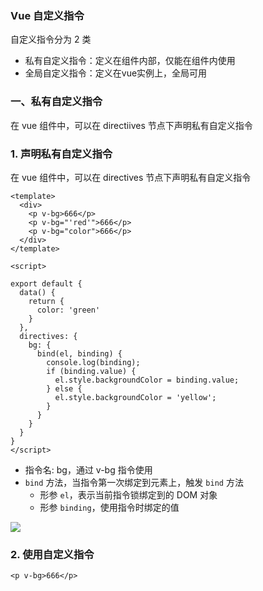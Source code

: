 ### Vue 自定义指令
自定义指令分为 2 类
* 私有自定义指令：定义在组件内部，仅能在组件内使用
* 全局自定义指令：定义在vue实例上，全局可用

### 一、私有自定义指令
在 vue 组件中，可以在 directiives 节点下声明私有自定义指令

### 1. 声明私有自定义指令
在 vue 组件中，可以在 directives 节点下声明私有自定义指令
```
<template>
  <div>
    <p v-bg>666</p>
    <p v-bg="'red'">666</p>
    <p v-bg="color">666</p>
  </div>
</template>

<script>

export default {
  data() {
    return {
      color: 'green'
    }
  },
  directives: {
    bg: {
      bind(el, binding) {
        console.log(binding);
        if (binding.value) {
          el.style.backgroundColor = binding.value;
        } else {
          el.style.backgroundColor = 'yellow';
        }
      }
    }
  }
}
</script>
```

* 指令名: bg，通过 v-bg 指令使用
* `bind` 方法，当指令第一次绑定到元素上，触发 `bind` 方法
  * 形参 `el`，表示当前指令锁绑定到的 DOM 对象
  * 形参 `binding`，使用指令时绑定的值

![](https://fgq233.github.io/imgs/vue/vue5.png)


### 2. 使用自定义指令
`<p v-bg>666</p>`